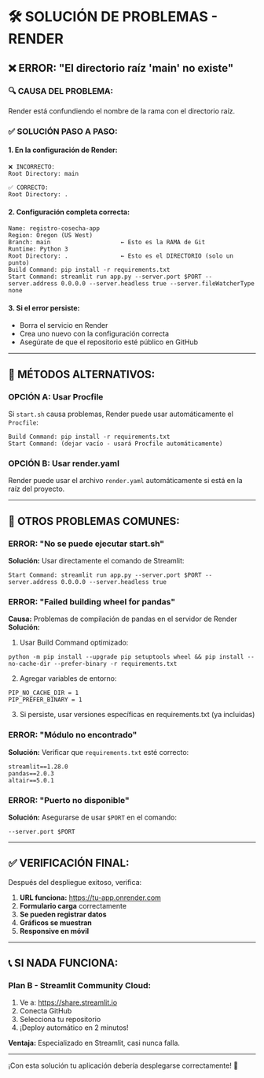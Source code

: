 # 🛠️ SOLUCIÓN DE PROBLEMAS - RENDER

## ❌ ERROR: "El directorio raíz 'main' no existe"

### 🔍 **CAUSA DEL PROBLEMA:**
Render está confundiendo el nombre de la rama con el directorio raíz.

### ✅ **SOLUCIÓN PASO A PASO:**

#### 1. **En la configuración de Render:**
```
❌ INCORRECTO:
Root Directory: main

✅ CORRECTO:
Root Directory: .
```

#### 2. **Configuración completa correcta:**
```
Name: registro-cosecha-app
Region: Oregon (US West)
Branch: main                    ← Esto es la RAMA de Git
Runtime: Python 3
Root Directory: .               ← Esto es el DIRECTORIO (solo un punto)
Build Command: pip install -r requirements.txt
Start Command: streamlit run app.py --server.port $PORT --server.address 0.0.0.0 --server.headless true --server.fileWatcherType none
```

#### 3. **Si el error persiste:**
- Borra el servicio en Render
- Crea uno nuevo con la configuración correcta
- Asegúrate de que el repositorio esté público en GitHub

---

## 🔄 **MÉTODOS ALTERNATIVOS:**

### **OPCIÓN A: Usar Procfile**
Si `start.sh` causa problemas, Render puede usar automáticamente el `Procfile`:
```
Build Command: pip install -r requirements.txt
Start Command: (dejar vacío - usará Procfile automáticamente)
```

### **OPCIÓN B: Usar render.yaml**
Render puede usar el archivo `render.yaml` automáticamente si está en la raíz del proyecto.

---

## 🚨 **OTROS PROBLEMAS COMUNES:**

### **ERROR: "No se puede ejecutar start.sh"**
**Solución:** Usar directamente el comando de Streamlit:
```
Start Command: streamlit run app.py --server.port $PORT --server.address 0.0.0.0 --server.headless true
```

### **ERROR: "Failed building wheel for pandas"**
**Causa:** Problemas de compilación de pandas en el servidor de Render
**Solución:** 
1. Usar Build Command optimizado:
```
python -m pip install --upgrade pip setuptools wheel && pip install --no-cache-dir --prefer-binary -r requirements.txt
```
2. Agregar variables de entorno:
```
PIP_NO_CACHE_DIR = 1
PIP_PREFER_BINARY = 1
```
3. Si persiste, usar versiones específicas en requirements.txt (ya incluidas)

### **ERROR: "Módulo no encontrado"**
**Solución:** Verificar que `requirements.txt` esté correcto:
```
streamlit==1.28.0
pandas==2.0.3
altair==5.0.1
```

### **ERROR: "Puerto no disponible"**
**Solución:** Asegurarse de usar `$PORT` en el comando:
```
--server.port $PORT
```

---

## ✅ **VERIFICACIÓN FINAL:**

Después del despliegue exitoso, verifica:
1. **URL funciona:** https://tu-app.onrender.com
2. **Formulario carga** correctamente
3. **Se pueden registrar datos**
4. **Gráficos se muestran**
5. **Responsive en móvil**

---

## 📞 **SI NADA FUNCIONA:**

### **Plan B - Streamlit Community Cloud:**
1. Ve a: https://share.streamlit.io
2. Conecta GitHub
3. Selecciona tu repositorio
4. ¡Deploy automático en 2 minutos!

**Ventaja:** Especializado en Streamlit, casi nunca falla.

---

¡Con esta solución tu aplicación debería desplegarse correctamente! 🚀

